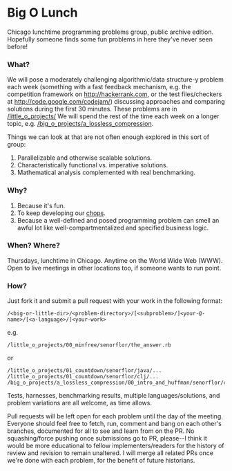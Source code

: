 Big O Lunch
===========

Chicago lunchtime programming problems group, public archive edition.
Hopefully someone finds some fun problems in here they've never seen
before!

### What?

We will pose a moderately challenging algorithmic/data structure-y
problem each week (something with a fast feedback mechanism, e.g. the
competition framework on http://hackerrank.com, or the test
files/checkers at http://code.google.com/codejam/) discussing
approaches and comparing solutions during the first 30 minutes. These
problems are in [/little_o_projects/](little_o_projects/) We will
spend the rest of the time each week on a longer topic, e.g.
[/big_o_projects/a_lossless_compression](big_o_projects/a_lossless_compression/).

Things we can look at that are not often enough explored in this
sort of group:

1. Parallelizable and otherwise scalable solutions.
2. Characteristically functional vs. imperative solutions.
3. Mathematical analysis complemented with real benchmarking.

### Why?

1. Because it's fun.
2. To keep developing our [chops](http://www.sweetwater.com/insync/chops/).
3. Because a well-defined and posed programming problem can smell an
   awful lot like well-compartmentalized and specified business logic.

### When? Where?

Thursdays, lunchtime in Chicago. Anytime on the World Wide Web (WWW). 
Open to live meetings in other locations too, if someone wants to run point.

### How?

Just fork it and submit a pull request with your work in the following
format:

`/<big-or-little-dir>/<problem-directory>/[<subproblem>/]<your-@-name>/[<a-language>/]<your-work>`

e.g.

`/little_o_projects/00_minfree/senorflor/the_answer.rb`

or

```
/little_o_projects/01_countdown/senorflor/java/...
/little_o_projects/01_countdown/senorflor/clj/...
/big_o_projects/a_lossless_compression/00_intro_and_huffman/senorflor/cobol/...
```

Tests, harnesses, benchmarking results, multiple languages/solutions,
and problem variations are all welcome, as time allows.

Pull requests will be left open for each problem until the day of the
meeting. Everyone should feel free to fetch, run, comment and bang on
each other's branches, documented for all to see and learn from on
the PR. No squashing/force pushing once submissions go to PR,
please--I think it would be more educational to fellow
implementers/readers for the history of review and revision to remain
unaltered. I will merge all related PRs once we're done with each
problem, for the benefit of future historians.
